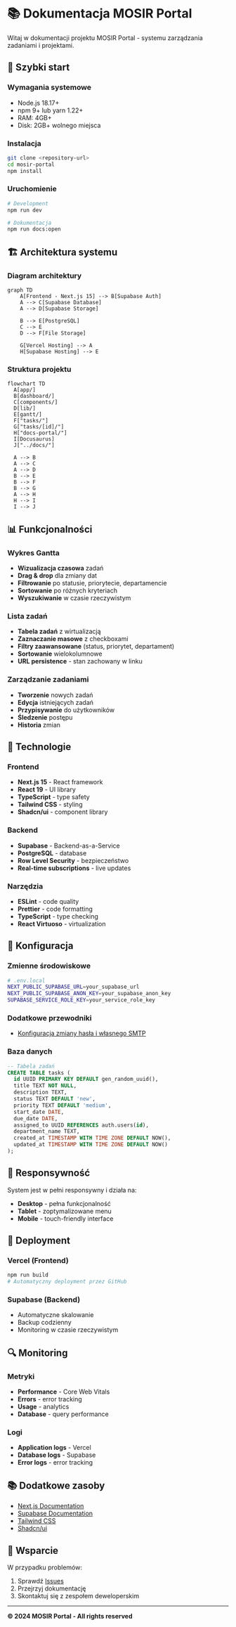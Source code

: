 # 📚 Dokumentacja MOSIR Portal

Witaj w dokumentacji projektu MOSIR Portal - systemu zarządzania zadaniami i projektami.

## 🚀 Szybki start

### Wymagania systemowe
- Node.js 18.17+
- npm 9+ lub yarn 1.22+
- RAM: 4GB+
- Disk: 2GB+ wolnego miejsca

### Instalacja
```bash
git clone <repository-url>
cd mosir-portal
npm install
```

### Uruchomienie
```bash
# Development
npm run dev

# Dokumentacja
npm run docs:open
```

## 🏗️ Architektura systemu

### Diagram architektury
```mermaid
graph TD
    A[Frontend - Next.js 15] --> B[Supabase Auth]
    A --> C[Supabase Database]
    A --> D[Supabase Storage]
    
    B --> E[PostgreSQL]
    C --> E
    D --> F[File Storage]
    
    G[Vercel Hosting] --> A
    H[Supabase Hosting] --> E
```

### Struktura projektu
```mermaid
flowchart TD
  A[app/]
  B[dashboard/]
  C[components/]
  D[lib/]
  E[gantt/]
  F["tasks/"]
  G["tasks/[id]/"]
  H["docs-portal/"]
  I[Docusaurus]
  J["../docs/"]

  A --> B
  A --> C
  A --> D
  B --> E
  B --> F
  B --> G
  A --> H
  H --> I
  I --> J
```

## 📊 Funkcjonalności

### Wykres Gantta
- **Wizualizacja czasowa** zadań
- **Drag & drop** dla zmiany dat
- **Filtrowanie** po statusie, priorytecie, departamencie
- **Sortowanie** po różnych kryteriach
- **Wyszukiwanie** w czasie rzeczywistym

### Lista zadań
- **Tabela zadań** z wirtualizacją
- **Zaznaczanie masowe** z checkboxami
- **Filtry zaawansowane** (status, priorytet, departament)
- **Sortowanie** wielokolumnowe
- **URL persistence** - stan zachowany w linku

### Zarządzanie zadaniami
- **Tworzenie** nowych zadań
- **Edycja** istniejących zadań
- **Przypisywanie** do użytkowników
- **Śledzenie** postępu
- **Historia** zmian

## 🎨 Technologie

### Frontend
- **Next.js 15** - React framework
- **React 19** - UI library
- **TypeScript** - type safety
- **Tailwind CSS** - styling
- **Shadcn/ui** - component library

### Backend
- **Supabase** - Backend-as-a-Service
- **PostgreSQL** - database
- **Row Level Security** - bezpieczeństwo
- **Real-time subscriptions** - live updates

### Narzędzia
- **ESLint** - code quality
- **Prettier** - code formatting
- **TypeScript** - type checking
- **React Virtuoso** - virtualization

## 🔧 Konfiguracja

### Zmienne środowiskowe
```bash
# .env.local
NEXT_PUBLIC_SUPABASE_URL=your_supabase_url
NEXT_PUBLIC_SUPABASE_ANON_KEY=your_supabase_anon_key
SUPABASE_SERVICE_ROLE_KEY=your_service_role_key
```

### Dodatkowe przewodniki
- [Konfiguracja zmiany hasła i własnego SMTP](./password-email-setup.md)

### Baza danych
```sql
-- Tabela zadań
CREATE TABLE tasks (
  id UUID PRIMARY KEY DEFAULT gen_random_uuid(),
  title TEXT NOT NULL,
  description TEXT,
  status TEXT DEFAULT 'new',
  priority TEXT DEFAULT 'medium',
  start_date DATE,
  due_date DATE,
  assigned_to UUID REFERENCES auth.users(id),
  department_name TEXT,
  created_at TIMESTAMP WITH TIME ZONE DEFAULT NOW(),
  updated_at TIMESTAMP WITH TIME ZONE DEFAULT NOW()
);
```

## 📱 Responsywność

System jest w pełni responsywny i działa na:
- **Desktop** - pełna funkcjonalność
- **Tablet** - zoptymalizowane menu
- **Mobile** - touch-friendly interface

## 🚀 Deployment

### Vercel (Frontend)
```bash
npm run build
# Automatyczny deployment przez GitHub
```

### Supabase (Backend)
- Automatyczne skalowanie
- Backup codzienny
- Monitoring w czasie rzeczywistym

## 🔍 Monitoring

### Metryki
- **Performance** - Core Web Vitals
- **Errors** - error tracking
- **Usage** - analytics
- **Database** - query performance

### Logi
- **Application logs** - Vercel
- **Database logs** - Supabase
- **Error logs** - error tracking

## 📚 Dodatkowe zasoby

- [Next.js Documentation](https://nextjs.org/docs)
- [Supabase Documentation](https://supabase.com/docs)
- [Tailwind CSS](https://tailwindcss.com/docs)
- [Shadcn/ui](https://ui.shadcn.com/)

## 🤝 Wsparcie

W przypadku problemów:
1. Sprawdź [Issues](https://github.com/your-repo/issues)
2. Przejrzyj dokumentację
3. Skontaktuj się z zespołem deweloperskim

---

**© 2024 MOSIR Portal - All rights reserved**
